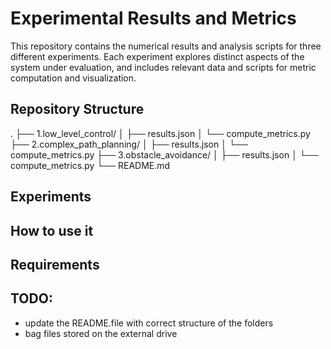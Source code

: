 # Experimental Results and Metrics

This repository contains the numerical results and analysis scripts for three different experiments. Each experiment explores distinct aspects of the system under evaluation, and includes relevant data and scripts for metric computation and visualization.

## Repository Structure

.
├── 1.low_level_control/
│ ├── results.json
│ └── compute_metrics.py
├── 2.complex_path_planning/
│ ├── results.json
│ └── compute_metrics.py
├── 3.obstacle_avoidance/
│ ├── results.json
│ └── compute_metrics.py
└── README.md


## Experiments


## How to use it


## Requirements


## TODO:
- update the README.file with correct structure of the folders
- bag files stored on the external drive